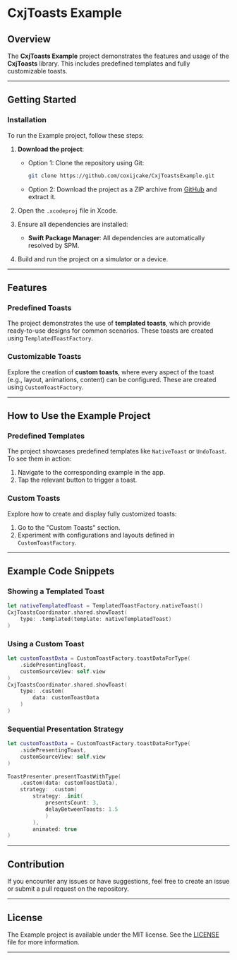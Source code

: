 
# CxjToasts Example

## Overview
The **CxjToasts Example** project demonstrates the features and usage of the **CxjToasts** library. This includes predefined templates and fully customizable toasts.

---

## Getting Started

### Installation

To run the Example project, follow these steps:

1. **Download the project**:  
   - Option 1: Clone the repository using Git:
     ```bash
     git clone https://github.com/coxijcake/CxjToastsExample.git
     ```
   - Option 2: Download the project as a ZIP archive from [GitHub](https://github.com/coxijcake/CxjToastsExample) and extract it.

2. Open the `.xcodeproj` file in Xcode.

3. Ensure all dependencies are installed:
   - **Swift Package Manager**: All dependencies are automatically resolved by SPM.

4. Build and run the project on a simulator or a device.

---

## Features

### Predefined Toasts
The project demonstrates the use of **templated toasts**, which provide ready-to-use designs for common scenarios. These toasts are created using `TemplatedToastFactory`.

### Customizable Toasts
Explore the creation of **custom toasts**, where every aspect of the toast (e.g., layout, animations, content) can be configured. These are created using `CustomToastFactory`.

---

## How to Use the Example Project

### Predefined Templates
The project showcases predefined templates like `NativeToast` or `UndoToast`. To see them in action:
1. Navigate to the corresponding example in the app.
2. Tap the relevant button to trigger a toast.

### Custom Toasts
Explore how to create and display fully customized toasts:
1. Go to the "Custom Toasts" section.
2. Experiment with configurations and layouts defined in `CustomToastFactory`.

---

## Example Code Snippets

### Showing a Templated Toast
```swift
let nativeTemplatedToast = TemplatedToastFactory.nativeToast()
CxjToastsCoordinator.shared.showToast(
    type: .templated(template: nativeTemplatedToast)
)
```

### Using a Custom Toast
```swift
let customToastData = CustomToastFactory.toastDataForType(
    .sidePresentingToast,
    customSourceView: self.view
)
CxjToastsCoordinator.shared.showToast(
    type: .custom(
        data: customToastData
    )
)
```

### Sequential Presentation Strategy
```swift
let customToastData = CustomToastFactory.toastDataForType(
    .sidePresentingToast,
    customSourceView: self.view
)
		
ToastPresenter.presentToastWithType(
    .custom(data: customToastData),
    strategy: .custom(
        strategy: .init(
            presentsCount: 3,
            delayBetweenToasts: 1.5
            )
        ),
        animated: true
)
```

---

## Contribution
If you encounter any issues or have suggestions, feel free to create an issue or submit a pull request on the repository.

---

## License
The Example project is available under the MIT license. See the [LICENSE](./LICENSE) file for more information.

---
